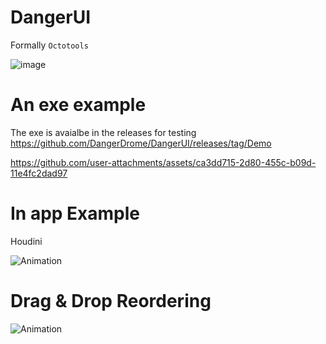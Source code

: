 # DangerUI
Formally `Octotools`

![image](https://github.com/user-attachments/assets/1fd98563-bbe6-4c79-9394-98cae43456f9)

# An exe example
The exe is avaialbe in the releases for testing
https://github.com/DangerDrome/DangerUI/releases/tag/Demo

https://github.com/user-attachments/assets/ca3dd715-2d80-455c-b09d-11e4fc2dad97

# In app Example
Houdini

![Animation](https://github.com/user-attachments/assets/17994dc4-18a0-4cb5-b15c-f12f65ca70a8)

# Drag & Drop Reordering

![Animation](https://github.com/user-attachments/assets/0eecef01-27fb-42c2-a715-e412cd2dd305)
